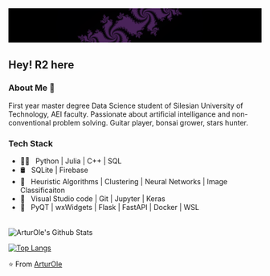 <img src="assets/Fractals.png">
<h2> Hey! R2 here </h2>


<h3> About Me 👾 </h3>

First year master degree Data Science student of Silesian University of Technology, AEI faculty.
Passionate about artificial intelligance and non-conventional problem solving.
Guitar player, bonsai grower, stars hunter.


<h3> Tech Stack</h3>

- 👨‍💻 &nbsp; Python | Julia | C++ | SQL 
- 🛢 &nbsp; SQLite | Firebase 
- 🔬 &nbsp; Heuristic Algorithms | Clustering | Neural Networks | Image Classificaiton
- 🔧 &nbsp; Visual Studio code | Git | Jupyter | Keras
- 🧰 &nbsp; PyQT | wxWidgets | Flask | FastAPI | Docker | WSL

<br>

<img align="center" src="https://github-readme-stats.vercel.app/api?username=ArturOle&include_all_commits=true&count_private=true&show_icons=true&line_height=20&title_color=A569BD&icon_color=A569BD&text_color=D3D3D3&bg_color=0,000000,6C3483" alt="ArturOle's Github Stats">

</br>

[![Top Langs](https://github-readme-stats.vercel.app/api/top-langs/?username=ArturOle&layout=compact&title_color=A569BD&text_color=daf7dc&bg_color=151515)](https://github.com/ArturOle/github-readme-stats)


⭐️ From [ArturOle](https://github.com/ArturOle)
